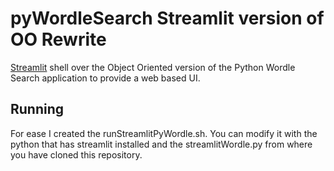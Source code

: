 # pyWordleSearch Streamlit version of OO Rewrite

[Streamlit](https://docs.streamlit.io) shell over the Object Oriented version of the Python Wordle Search application 
to provide a web based UI.   

## Running

For ease I created the runStreamlitPyWordle.sh.  You can modify it with the python that has streamlit installed and 
the streamlitWordle.py from where you have cloned this repository.  